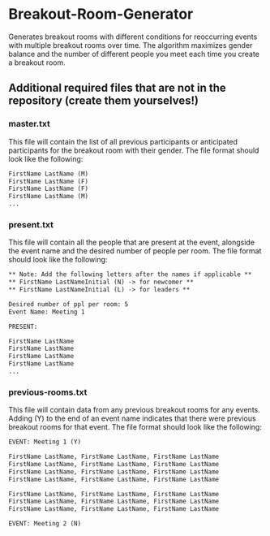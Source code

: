 # Breakout-Room-Generator

Generates breakout rooms with different conditions for reoccurring events with multiple breakout rooms over time. The algorithm maximizes gender balance and the number of different people you meet each time you create a breakout room.

## Additional required files that are not in the repository (create them yourselves!)

### master.txt

This file will contain the list of all previous participants or anticipated participants for the breakout room with their gender. The file format should look like the following:

```txt
FirstName LastName (M)
FirstName LastName (F)
FirstName LastName (F)
FirstName LastName (M)
...
```

### present.txt

This file will contain all the people that are present at the event, alongside the event name and the desired number of people per room. The file format should look like the following:

```txt
** Note: Add the following letters after the names if applicable **
** FirstName LastNameInitial (N) -> for newcomer **
** FirstName LastNameInitial (L) -> for leaders **

Desired number of ppl per room: 5
Event Name: Meeting 1

PRESENT:

FirstName LastName
FirstName LastName
FirstName LastName
FirstName LastName
...
```

### previous-rooms.txt

This file will contain data from any previous breakout rooms for any events. Adding (Y) to the end of an event name indicates that there were previous breakout rooms for that event. The file format should look like the following:

```txt
EVENT: Meeting 1 (Y)

FirstName LastName, FirstName LastName, FirstName LastName
FirstName LastName, FirstName LastName, FirstName LastName
FirstName LastName, FirstName LastName, FirstName LastName
FirstName LastName, FirstName LastName, FirstName LastName

FirstName LastName, FirstName LastName, FirstName LastName
FirstName LastName, FirstName LastName, FirstName LastName
FirstName LastName, FirstName LastName, FirstName LastName

EVENT: Meeting 2 (N)
```
